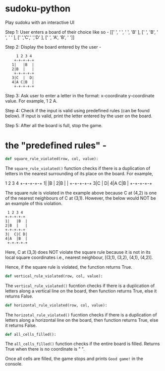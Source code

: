 # sudoku-python
Play sudoku with an interactive UI 


Step 1: User enters a board of their choice like so - 
[[' ', ' ', ' ', 'B' ], [' ', 'B', ' ', ' ' ], [' ','C',' ','D' ], [' ', 'A', 'B', ' ']]

Step 2: Display the board entered by the user - 
```     
     1 2 3 4
    +-+-+-+-+
   1|   |B  |
   2|B  |   |
    +-+-+-+-+
   3|C  |  D|
   4|A C|B  |
    +-+-+-+-+
  ```

Step 3: Ask user to enter a letter in the format: x-coordinate y-coordinate value. For example,
1 2 A. 

Step 4: Check if the input is valid using predefined rules (can be found below). If input is valid,
print the letter entered by the user on the board.

Step 5: After all the board is full, stop the game. 


# the "predefined rules" - 

```py 
def square_rule_violated(row, col, value):
```
The ```square_rule_violated()``` function checks if there is a duplication of letters in the nearest surrounding of its place on the board. 
For example, 

 1 2 3 4
+-+-+-+-+
1|   |B  |
2|B  |   |
+-+-+-+-+
3|C  |  D|
4|A C|B  |
+-+-+-+-+

The square rule is violated in the example above because C at (4,2) is one of the nearest neighbours of
C at (3,1). However, the below would NOT be an example of this violation.

```
 1 2 3 4
+-+-+-+-+
1|   |B  |
2|B  |   |
+-+-+-+-+
3|  C|C D|
4|A  |B  |
 +-+-+-+-+
```

Here, C at (3,3) does NOT violate the square rule because it is not in its local square coordinates i.e., nearest 
neighbour, [(3,1), (3,2), (4,1), (4,2)].

Hence, if the square rule is violated, the function returns True.

```py
def vertical_rule_violated(row, col, value):
```

The ```vertical_rule_violated()``` fucntion checks if there is a duplication of letters along a vertical line on the board, then function returns True, else it
returns False.


```py
def horizontal_rule_violated(row, col, value):
```

The ```horizotal_rule_violated()``` fucntion checks if there is a duplication of letters along a horizontal line on the board, then function returns True, else it
returns False.


```py
def all_cells_filled():
```

The ```all_cells_filled()``` function checks if the entire board is filled. Returns True when there is no coordinate is " ".

Once all cells are filled, the game stops and prints ```Good game!``` in the console. 
